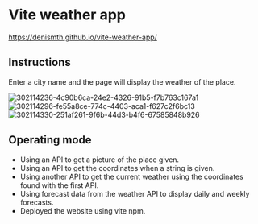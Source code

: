 # Vite weather app

https://denismth.github.io/vite-weather-app/

## Instructions

Enter a city name and the page will display the weather of the place.

![302114236-4c90b6ca-24e2-4326-91b5-f7b763c167a1](https://github.com/DenisMth/vite-weather-app/assets/151639749/f32a0e1f-7705-40d9-a150-0d798488efff)
![302114296-fe55a8ce-774c-4403-aca1-f627c2f6bc13](https://github.com/DenisMth/vite-weather-app/assets/151639749/c17ba20e-f203-4341-a498-cd2739f690b1)
![302114330-251af261-9f6b-44d3-b4f6-67585848b926](https://github.com/DenisMth/vite-weather-app/assets/151639749/cc33a5c4-8c0d-47bc-9290-3a0610946fda)


## Operating mode

- Using an API to get a picture of the place given.
- Using an API to get the coordinates when a string is given.
- Using another API to get the current weather using the coordinates found with the first API.
- Using forecast data from the weather API to display daily and weekly forecasts.
- Deployed the website using vite npm.
